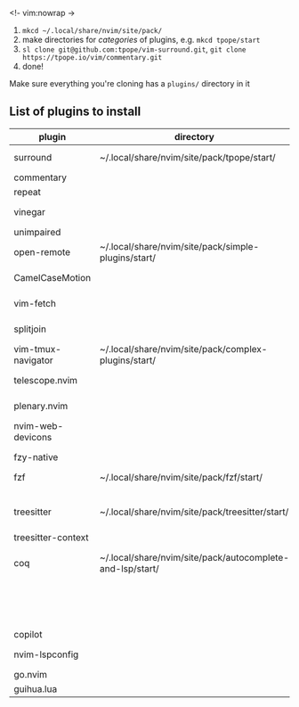 <!- vim:nowrap
->
1. `mkcd ~/.local/share/nvim/site/pack/`
2. make directories for _categories_ of plugins, e.g. `mkcd tpope/start`
3. `sl clone git@github.com:tpope/vim-surround.git`, `git clone https://tpope.io/vim/commentary.git`
4. done!

Make sure everything you're cloning has a `plugins/` directory in it


## List of plugins to install

| plugin             	| directory                                                 	| command                                                                	|
|--------------------	|-----------------------------------------------------------	|------------------------------------------------------------------------	|
| surround           	| ~/.local/share/nvim/site/pack/tpope/start/                	| sl clone git@github.com:tpope/vim-surround.git                         	|
| commentary         	|                                                           	| git clone https://tpope.io/vim/commentary.git                          	|
| repeat             	|                                                           	| sl clone https://tpope.io/vim/repeat.git                               	|
| vinegar            	|                                                           	| sl clone https://github.com/tpope/vim-vinegar.git                      	|
| unimpaired         	|                                                           	| sl clone https://tpope.io/vim/unimpaired.git                           	|
| open-remote        	| ~/.local/share/nvim/site/pack/simple-plugins/start/       	| sl clone git@github.com:vegerot/open-remote.git                        	|
| CamelCaseMotion    	|                                                           	| sl clone git@github.com:bkad/CamelCaseMotion.git                       	|
| vim-fetch          	|                                                           	| git clone git@github.com:wsdjeg/vim-fetch.git                          	|
| splitjoin          	|                                                           	| sl clone git@github.com:AndrewRadev/splitjoin.vim.git                  	|
| vim-tmux-navigator 	| ~/.local/share/nvim/site/pack/complex-plugins/start/      	| sl clone git@github.com:christoomey/vim-tmux-navigator.git             	|
| telescope.nvim     	|                                                           	| sl clone git@github.com:nvim-telescope/telescope.nvim                  	|
| plenary.nvim       	|                                                           	| sl clone git@github.com:nvim-lua/plenary.nvim                          	|
| nvim-web-devicons  	|                                                           	| sl clone git@github.com:nvim-tree/nvim-web-devicons                    	|
| fzy-native         	|                                                           	| sl clone git@github.com:nvim-telescope/telescope-fzy-native.nvim.git   	|
| fzf                	| ~/.local/share/nvim/site/pack/fzf/start/                  	| sl clone git@github.com:junegunn/fzf.git                               	|
|                    	|                                                           	| sl clone git@github.com:junegunn/fzf.vim.git                           	|
| treesitter         	| ~/.local/share/nvim/site/pack/treesitter/start/           	| sl clone git@github.com:nvim-treesitter/nvim-treesitter.git            	|
| treesitter-context 	|                                                           	| sl clone git@github.com:nvim-treesitter/nvim-treesitter-context.git    	|
| coq                	| ~/.local/share/nvim/site/pack/autocomplete-and-lsp/start/ 	| sl clone git@github.com:ms-jpq/coq_nvim.git                            	|
|                    	|                                                           	| sl clone git@github.com:ms-jpq/coq.thirdparty.git                      	|
|                    	|                                                           	| sl clone git@github.com:ms-jpq/coq.artifacts.git                       	|
| copilot            	|                                                           	| sl clone git@github.com:github/copilot.vim.git                         	|
| nvim-lspconfig     	|                                                           	| sl clone git@github.com:neovim/nvim-lspconfig.git                      	|
| go.nvim            	|                                                           	| git clone git@github.com:ray-x/go.nvim                                 	|
| guihua.lua         	|                                                           	| git clone git@github.com:ray-x/guihua.lua                              	|

